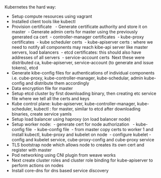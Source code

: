 Kubernetes the hard way:
- Setup compute resources using vagrant
- Installed client tools like kubectl 
- Provision certificate    - Generate certificate authority and store it on master  - Generate admin certs for master using the previously generated ca cert  - controller-manager certificates  - kube-proxy certificates  - kube scheduler certs  - kube-apiserver certs : where we need to notify all components may reach kibe-api server like master servers, load balancers  - etcd certificates: this should also have addresses of all servers  - service-account certs  Next these were distributed ca, kube-apiserver, service-account (to generate and issue tokens), etcd
- Generate kibe-config files for authentications of individual components i.e. cube-proxy, kube-controller-manager, kube-schedular, admin kube-config and distribute them accordingly 
- Data encryption file for master
- Setup etcd cluster by first downloading binary, then creating etc service file  where we tell all the certs and keys 
- Kube control plane: kube-apiserver, kube-controller-manager, kube-scheduler, kubectl : for master, similar to etcd after downloading binaries, create service yamls 
- Setup load balancer using haproxy (on load balancer node)
- Setup worker node:  - generate cert for node authorization   - kube-config file  - kube-config file  - from master copy certs to worker 1 and install kubectl, kube-proxy and kubelet on node  - configure kubelet -config and kubelet service, cube-proxy-config and cube-proxy service 
- TLS bootstrap node which allows node to creates its own cert and register with master
- Pod networking using CNI plugin from weave works
- Next create cluster roles and cluster role binding for kube-apiserver to perform actions on nodes
- Install core-dns for dns based service discovery 
